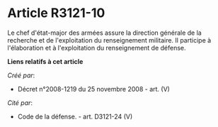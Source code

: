 # Article R3121-10

Le chef d'état-major des armées assure la direction générale de la recherche et de l'exploitation du renseignement militaire.
Il participe à l'élaboration et à l'exploitation du renseignement de défense.

**Liens relatifs à cet article**

_Créé par_:

  - Décret n°2008-1219 du 25 novembre 2008 - art. (V)

_Cité par_:

  - Code de la défense. - art. D3121-24 (V)
